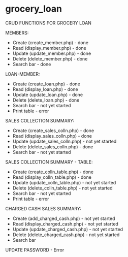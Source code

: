 # grocery_loan
CRUD FUNCTIONS FOR GROCERY LOAN

MEMBERS:
* Create (create_member.php) - done
* Read (display_member.php) - done
* Update (update_member.php) - done
* Delete (delete_member.php) - done
* Search bar - done

LOAN-MEMBER:
* Create (create_loan.php) - done
* Read (display_loan.php) - done
* Update (update_loan.php) - done
* Delete (delete_loan.php) - done
* Search bar - not yet started
* Print table - error

SALES COLLECTION SUMMARY:
* Create (create_sales_colln.php) - done
* Read (display_sales_colln.php) - done
* Update (update_sales_colln.php) - not yet started
* Delete (delete_sales_colln.php) - done
* Search bar - not yet started

SALES COLLECTION SUMMARY - TABLE:
* Create (create_colln_table.php) - done
* Read (display_colln_table.php) - done
* Update (update_colln_table.php) - not yet started
* Delete (delete_colln_table.php) - not yet started
* Search bar - not yet started
* Print table - error

CHARGED CASH SALES SUMMARY:
* Create (add_charged_cash.php) - not yet started
* Read (display_charged_cash.php) - not yet started
* Update (update_charged_cash.php) - not yet started
* Delete (delete_charged_cash.php) - not yet started
* Search bar

UPDATE PASSWORD - Error

